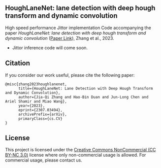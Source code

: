 ## HoughLaneNet: lane detection with deep hough transform and dynamic convolution

High speed performance Jittor implementation Code accompanying the paper *HoughLaneNet: lane detection with deep hough transform and dynamic convolution* ([Paper Link](https://arxiv.org/pdf/2307.03494.pdf)), Zhang et al., 2023.

+ Jittor inference code will come soon.


## Citation

If you consider our work useful, please cite the following paper:
```
@misc{zhang2023houghlanenet,
      title={HoughLaneNet: Lane Detection with Deep Hough Transform and Dynamic Convolution}, 
      author={Jia-Qi Zhang and Hao-Bin Duan and Jun-Long Chen and Ariel Shamir and Miao Wang},
      year={2023},
      eprint={2307.03494},
      archivePrefix={arXiv},
      primaryClass={cs.CV}
}
```


## License

This project is licensed under the [Creative Commons NonCommercial (CC BY-NC 3.0)](https://creativecommons.org/licenses/by-nc/3.0/) license where only
non-commercial usage is allowed. For commercial usage, please contact us.
